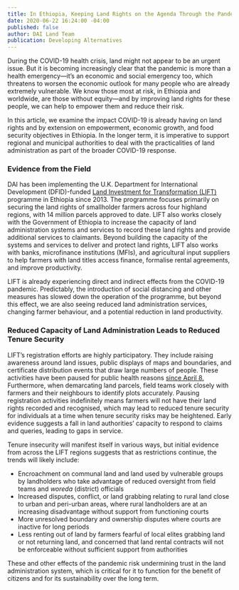 ```yaml
---
title: In Ethiopia, Keeping Land Rights on the Agenda Through the Pandemic
date: 2020-06-22 16:24:00 -04:00
published: false
author: DAI Land Team
publication: Developing Alternatives
---
```


During the COVID-19 health crisis, land might not appear to be an urgent issue. But it is becoming increasingly clear that the pandemic is more than a health emergency—it’s an economic and social emergency too, which threatens to worsen the economic outlook for many people who are already extremely vulnerable. We know those most at risk, in Ethiopia and worldwide, are those without equity—and by improving land rights for these people, we can help to empower them and reduce their risk.






In this article, we examine the impact COVID-19 is already having on land rights and by extension on empowerment, economic growth, and food security objectives in Ethiopia. In the longer term, it is imperative to support regional and municipal authorities to deal with the practicalities of land administration as part of the broader COVID-19 response.

### Evidence from the Field 

DAI has been implementing the U.K. Department for International Development (DFID)-funded [Land Investment for Transformation (LIFT)](https://www.dai.com/our-work/projects/ethiopia-land-investment-transformation-lift) programme in Ethiopia since 2013. The programme focuses primarily on securing the land rights of smallholder farmers across four highland regions, with 14 million parcels approved to date. LIFT also works closely with the Government of Ethiopia to increase the capacity of land administration systems and services to record these land rights and provide additional services to claimants. Beyond building the capacity of the systems and services to deliver and protect land rights, LIFT also works with banks, microfinance institutions (MFIs), and agricultural input suppliers to help farmers with land titles access finance, formalise rental agreements, and improve productivity. 

LIFT is already experiencing direct and indirect effects from the COVID-19 pandemic. Predictably, the introduction of social distancing and other measures has slowed down the operation of the programme, but beyond this effect, we are also seeing reduced land administration services, changing farmer behaviour, and a potential reduction in land productivity. 

### Reduced Capacity of Land Administration Leads to Reduced Tenure Security 

LIFT’s registration efforts are highly participatory. They include raising awareness around land issues, public displays of maps and boundaries, and certificate distribution events that draw large numbers of people. These activities have been paused for public health reasons [since April 8.](https://www.aljazeera.com/news/2020/04/ethiopia-declares-state-emergency-fight-covid-19-200408142519485.html) Furthermore, when demarcating land parcels, field teams work closely with farmers and their neighbours to identify plots accurately. Pausing registration activities indefinitely means farmers will not have their land rights recorded and recognised, which may lead to reduced tenure security for individuals at a time when tenure security risks may be heightened. Early evidence suggests a fall in land authorities’ capacity to respond to claims and queries, leading to gaps in service.

Tenure insecurity will manifest itself in various ways, but initial evidence from across the LIFT regions suggests that as restrictions continue, the trends will likely include:
* Encroachment on communal land and land used by vulnerable groups by landholders who take advantage of reduced oversight from field teams and *woreda* (district) officials
* Increased disputes, conflict, or land grabbing relating to rural land close to urban and peri-urban areas, where rural landholders are at an increasing disadvantage without support from functioning courts
* More unresolved boundary and ownership disputes where courts are inactive for long periods
* Less renting out of land by farmers fearful of local elites grabbing land or not returning land, and concerned that land rental contracts will not be enforceable without sufficient support from authorities

These and other effects of the pandemic risk undermining trust in the land administration system, which is critical for it to function for the benefit of citizens and for its sustainability over the long term. 



